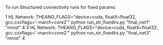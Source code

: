 To run Structured connectivity runs for fixed params:

1 HL Network: THEANO_FLAGS="device=cuda, floatX=float32, gcc.cxxflags='-march=core2'" python run_str_fixedlrs.py "final_net1" "mnist" 4
3 HL Network: THEANO_FLAGS="device=cuda, floatX=float32, gcc.cxxflags='-march=core2'" python run_str_fixedlrs.py "final_net3" "mnist" 4




